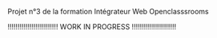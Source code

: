 Projet n°3 de la formation Intégrateur Web Openclasssrooms 


!!!!!!!!!!!!!!!!!!!!!!!!! WORK IN PROGRESS !!!!!!!!!!!!!!!!!!!!!!
